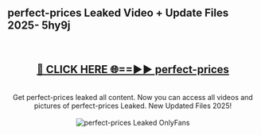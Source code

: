 <h2>perfect-prices Leaked Video + Update Files 2025- 5hy9j</h2>
<br>
<div align="center">
<h2><a href="https://libra.edu.pl?perfect-prices" rel="nofollow">🔴 CLICK HERE 🌐==►► perfect-prices</a></h2>
<br>
Get perfect-prices leaked all content. Now you can access all videos and pictures of perfect-prices Leaked. New Updated Files 2025!
<br>
<br>
<a href="https://libra.edu.pl?perfect-prices" rel="nofollow" data-target="animated-image.originalLink"><img src="https://i.ibb.co.com/WyWwxjT/player-gif2.gif" alt="perfect-prices Leaked OnlyFans" style="max-width: 100%; display: inline-block;" data-target="animated-image.originalImage"></a>
</div>
<br>